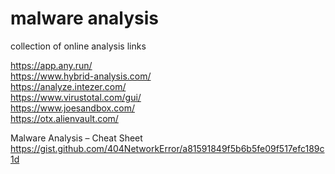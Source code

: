 # malware analysis
collection of online analysis links

https://app.any.run/
</br>
https://www.hybrid-analysis.com/
</br>
https://analyze.intezer.com/
</br>
https://www.virustotal.com/gui/
</br>
https://www.joesandbox.com/
</br>
https://otx.alienvault.com/
</br>

Malware Analysis – Cheat Sheet
</br>
https://gist.github.com/404NetworkError/a81591849f5b6b5fe09f517efc189c1d
